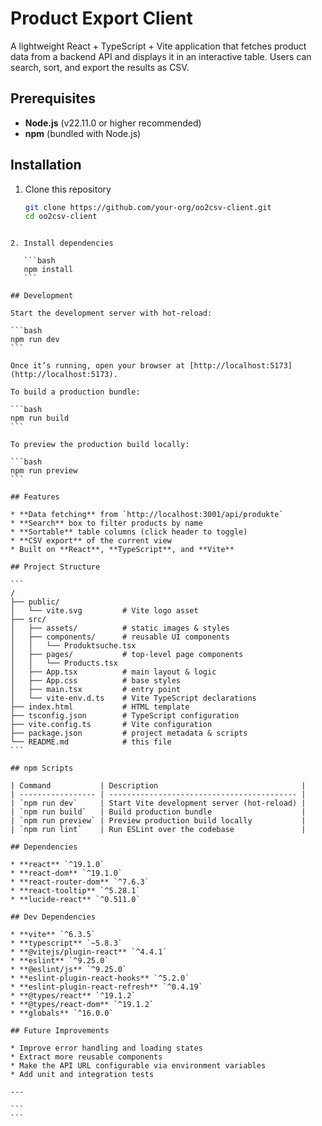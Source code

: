 # Product Export Client

A lightweight React + TypeScript + Vite application that fetches product data from a backend API and displays it in an interactive table. Users can search, sort, and export the results as CSV.

## Prerequisites

- **Node.js** (v22.11.0 or higher recommended)  
- **npm** (bundled with Node.js)

## Installation

1. Clone this repository  
   ```bash
   git clone https://github.com/your-org/oo2csv-client.git
   cd oo2csv-client
````

2. Install dependencies

   ```bash
   npm install
   ```

## Development

Start the development server with hot-reload:

```bash
npm run dev
```

Once it’s running, open your browser at [http://localhost:5173](http://localhost:5173).

To build a production bundle:

```bash
npm run build
```

To preview the production build locally:

```bash
npm run preview
```

## Features

* **Data fetching** from `http://localhost:3001/api/produkte`
* **Search** box to filter products by name
* **Sortable** table columns (click header to toggle)
* **CSV export** of the current view
* Built on **React**, **TypeScript**, and **Vite**

## Project Structure

```
/
├── public/              
│   └── vite.svg         # Vite logo asset  
├── src/
│   ├── assets/          # static images & styles  
│   ├── components/      # reusable UI components  
│   │   └── Produktsuche.tsx  
│   ├── pages/           # top-level page components  
│   │   └── Products.tsx  
│   ├── App.tsx          # main layout & logic  
│   ├── App.css          # base styles  
│   ├── main.tsx         # entry point  
│   └── vite-env.d.ts    # Vite TypeScript declarations  
├── index.html           # HTML template  
├── tsconfig.json        # TypeScript configuration  
├── vite.config.ts       # Vite configuration  
├── package.json         # project metadata & scripts  
└── README.md            # this file  
```

## npm Scripts

| Command           | Description                                |
| ----------------- | ------------------------------------------ |
| `npm run dev`     | Start Vite development server (hot-reload) |
| `npm run build`   | Build production bundle                    |
| `npm run preview` | Preview production build locally           |
| `npm run lint`    | Run ESLint over the codebase               |

## Dependencies

* **react** `^19.1.0`
* **react-dom** `^19.1.0`
* **react-router-dom** `^7.6.3`
* **react-tooltip** `^5.28.1`
* **lucide-react** `^0.511.0`

## Dev Dependencies

* **vite** `^6.3.5`
* **typescript** `~5.8.3`
* **@vitejs/plugin-react** `^4.4.1`
* **eslint** `^9.25.0`
* **@eslint/js** `^9.25.0`
* **eslint-plugin-react-hooks** `^5.2.0`
* **eslint-plugin-react-refresh** `^0.4.19`
* **@types/react** `^19.1.2`
* **@types/react-dom** `^19.1.2`
* **globals** `^16.0.0`

## Future Improvements

* Improve error handling and loading states
* Extract more reusable components
* Make the API URL configurable via environment variables
* Add unit and integration tests

---

```
```
